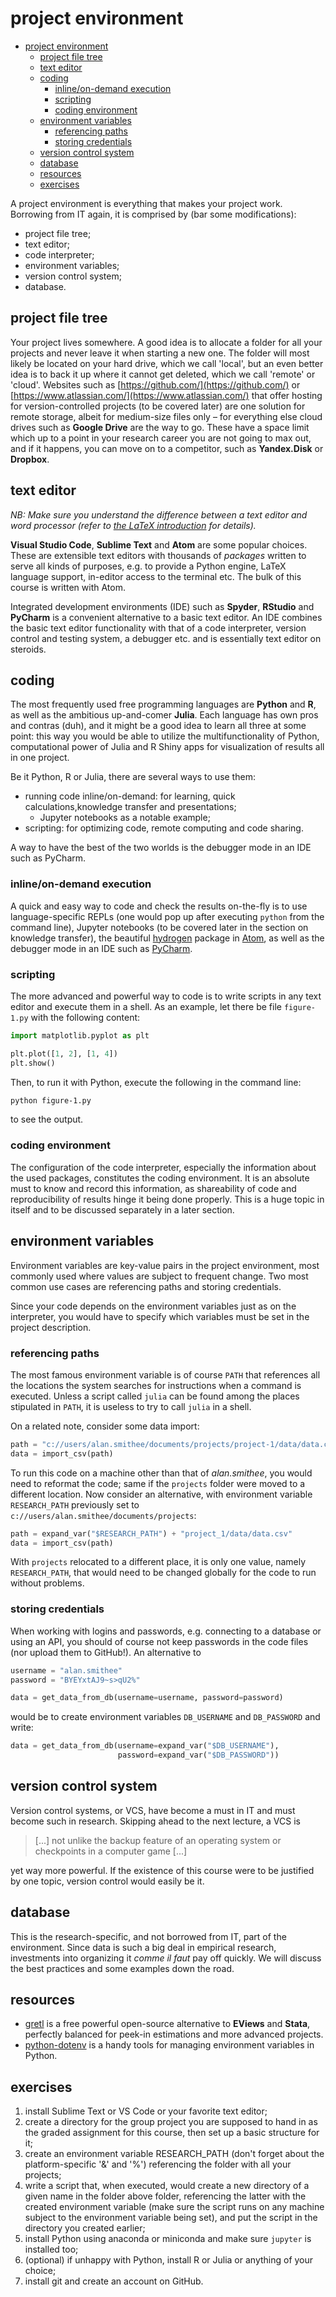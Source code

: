 # project environment

- [project environment](#project-environment)
  - [project file tree](#project-file-tree)
  - [text editor](#text-editor)
  - [coding](#coding)
    - [inline/on-demand execution](#inlineon-demand-execution)
    - [scripting](#scripting)
    - [coding environment](#coding-environment)
  - [environment variables](#environment-variables)
    - [referencing paths](#referencing-paths)
    - [storing credentials](#storing-credentials)
  - [version control system](#version-control-system)
  - [database](#database)
  - [resources](#resources)
  - [exercises](#exercises)

A project environment is everything that makes your project work. Borrowing from IT again, it is comprised by (bar some modifications):

- project file tree;
- text editor;
- code interpreter;
- environment variables;
- version control system;
- database.

## project file tree

Your project lives somewhere. A good idea is to allocate a folder for all your projects and never leave it when starting a new one. The folder will most likely be located on your hard drive, which we call 'local', but an even better idea is to back it up where it cannot get deleted, which we call 'remote' or 'cloud'. Websites such as [https://github.com/](https://github.com/) or [https://www.atlassian.com/](https://www.atlassian.com/) that offer hosting for version-controlled projects (to be covered later) are one solution for remote storage, albeit for medium-size files only &ndash; for everything else cloud drives such as **Google Drive** are the way to go. These have a space limit which up to a point in your research career you are not going to max out, and if it happens, you can move on to a competitor, such as **Yandex.Disk** or **Dropbox**.

## text editor

*NB: Make sure you understand the difference between a text editor and word processor (refer to [the LaTeX introduction](https://github.com/ipozdeev/digital-tools-for-finance/blob/master/writing-with-latex.md#introduction) for details).*

**Visual Studio Code**, **Sublime Text** and **Atom** are some popular choices. These are extensible text editors with thousands of *packages* written to serve all kinds of purposes, e.g. to provide a Python engine, LaTeX language support, in-editor access to the terminal etc. The bulk of this course is written with Atom.

Integrated development environments (IDE) such as **Spyder**, **RStudio** and **PyCharm** is a convenient alternative to a basic text editor. An IDE combines the basic text editor functionality with that of a code interpreter, version control and testing system, a debugger etc. and is essentially text editor on steroids.

## coding

The most frequently used free programming languages are **Python** and **R**, as well as the ambitious up-and-comer **Julia**. Each language has own pros and contras (duh), and it might be a good idea to learn all three at some point: this way you would be able to utilize the multifunctionality of Python, computational power of Julia and R Shiny apps for visualization of results all in one project.

Be it Python, R or Julia, there are several ways to use them:

- running code inline/on-demand: for learning, quick calculations,knowledge transfer and presentations;
  - Jupyter notebooks as a notable example;
- scripting: for optimizing code, remote computing and code sharing.

A way to have the best of the two worlds is the debugger mode in an IDE such as PyCharm.

### inline/on-demand execution

A quick and easy way to code and check the results on-the-fly is to use language-specific REPLs (one would pop up after executing `python` from the command line), Jupyter notebooks (to be covered later in the section on knowledge transfer), the beautiful [hydrogen](https://atom.io/packages/hydrogen) package in [Atom](https://atom.io/), as well as the debugger mode in an IDE such as [PyCharm](https://www.jetbrains.com/pycharm/).

### scripting

The more advanced and powerful way to code is to write scripts in any text editor and execute them in a shell. As an example, let there be file `figure-1.py` with the following content:

```python
import matplotlib.pyplot as plt

plt.plot([1, 2], [1, 4])
plt.show()
```

Then, to run it with Python, execute the following in the command line:

```bash
python figure-1.py
```

to see the output.

### coding environment

The configuration of the code interpreter, especially the information about the used packages, constitutes the coding environment. It is an absolute must to know and record this information, as shareability of code and reproducibility of results hinge it being done properly. This is a huge topic in itself and to be discussed separately in a later section.

## environment variables

Environment variables are key-value pairs in the project environment, most commonly used where values are subject to frequent change. Two most common use cases are referencing paths and storing credentials.

Since your code depends on the environment variables just as on the interpreter, you would have to specify which variables must be set in the project description.

### referencing paths

The most famous environment variable is of course `PATH` that references all the locations the system searches for instructions when a command is executed. Unless a script called `julia` can be found among the places stipulated in `PATH`, it is useless to try to call `julia` in a shell.

On a related note, consider some data import:

```python
path = "c://users/alan.smithee/documents/projects/project-1/data/data.csv"
data = import_csv(path)
```

To run this code on a machine other than that of *alan.smithee*, you would need to reformat the code; same if the `projects` folder were moved to a different location. Now consider an alternative, with environment variable `RESEARCH_PATH` previously set to `c://users/alan.smithee/documents/projects`:

```python
path = expand_var("$RESEARCH_PATH") + "project_1/data/data.csv"
data = import_csv(path)
```

With `projects` relocated to a different place, it is only one value, namely `RESEARCH_PATH`, that would need to be changed globally for the code to run without problems.

### storing credentials

When working with logins and passwords, e.g. connecting to a database or using an API, you should of course not keep passwords in the code files (nor upload them to GitHub!). An alternative to

```python
username = "alan.smithee"
password = "BYEYxtAJ9~s>qU2%"

data = get_data_from_db(username=username, password=password)
```

would be to create environment variables `DB_USERNAME` and `DB_PASSWORD` and write:

```python
data = get_data_from_db(username=expand_var("$DB_USERNAME"),
                        password=expand_var("$DB_PASSWORD"))
```

## version control system

Version control systems, or VCS, have become a must in IT and must become such in research. Skipping ahead to the next lecture, a VCS is
> [...] not unlike the backup feature of an operating system or checkpoints in a computer game [...]

yet way more powerful. If the existence of this course were to be justified by one topic, version control would easily be it.

## database

This is the research-specific, and not borrowed from IT, part of the environment. Since data is such a big deal in empirical research, investments into organizing it *comme il faut* pay off quickly. We will discuss the best practices and some examples down the road.

## resources

- [gretl](http://gretl.sourceforge.net/) is a free powerful open-source alternative to **EViews** and **Stata**, perfectly balanced for peek-in estimations and more advanced projects.
- [python-dotenv](https://pypi.org/project/python-dotenv/) is a handy tools for managing environment variables in Python.

## exercises

1. install Sublime Text or VS Code or your favorite text editor;
2. create a directory for the group project you are supposed to hand in as the graded assignment for this course, then set up a basic structure for it;
3. create an environment variable RESEARCH_PATH (don't forget about the platform-specific '&' and '%') referencing the folder with all your projects;
4. write a script that, when executed, would create a new directory of a given name in the folder above folder, referencing the latter with the created environment variable (make sure the script runs on any machine subject to the environment variable being set), and put the script in the directory you created earlier;
5. install Python using anaconda or miniconda and make sure `jupyter` is installed too;
6. (optional) if unhappy with Python, install R or Julia or anything of your choice;
7. install git and create an account on GitHub.
